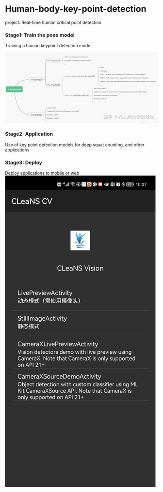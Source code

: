 # Human-body-key-point-detection
project: Real-time human critical point detection

### Stage1: Train the pose model 
Training a human keypoint detection model

 ![preview](img/v2-e8ea36f7e39450ae3983ddb4714cb687_r.jpg) 

### Stage2: Application
Use of key point detection models for deep squat counting, and other applications

### Stage3: Deploy
Deploy applications to mobile or web![495c78acba6817d7ba34477c5efc3e2](img/495c78acba6817d7ba34477c5efc3e2.jpg)